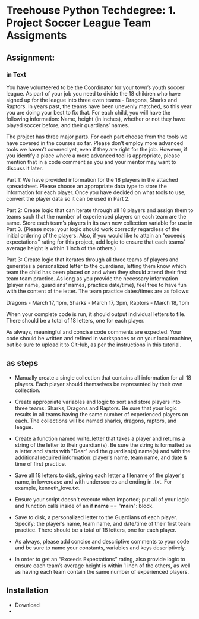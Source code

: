 # Treehouse Python Techdegree: 1. Project Soccer League Team Assigments

## Assignment: 

### in Text
You have volunteered to be the Coordinator for your town’s youth soccer league. As part of your job you need to divide the 18 children who have signed up for the league into three even teams - Dragons, Sharks and Raptors. In years past, the teams have been unevenly matched, so this year you are doing your best to fix that. For each child, you will have the following information: Name, height (in inches), whether or not they have played soccer before, and their guardians’ names.

The project has three major parts. For each part choose from the tools we have covered in the courses so far. Please don’t employ more advanced tools we haven’t covered yet, even if they are right for the job. However, if you identify a place where a more advanced tool is appropriate, please mention that in a code comment as you and your mentor may want to discuss it later.

Part 1: We have provided information for the 18 players in the attached spreadsheet. Please choose an appropriate data type to store the information for each player. Once you have decided on what tools to use, convert the player data so it can be used in Part 2.

Part 2: Create logic that can iterate through all 18 players and assign them to teams such that the number of experienced players on each team are the same. Store each team’s players in its own new collection variable for use in Part 3. (Please note: your logic should work correctly regardless of the initial ordering of the players. Also, if you would like to attain an “exceeds expectations” rating for this project, add logic to ensure that each teams’ average height is within 1 inch of the others.)

Part 3: Create logic that iterates through all three teams of players and generates a personalized letter to the guardians, letting them know which team the child has been placed on and when they should attend their first team team practice. As long as you provide the necessary information (player name, guardians’ names, practice date/time), feel free to have fun with the content of the letter. The team practice dates/times are as follows:

Dragons - March 17, 1pm, Sharks - March 17, 3pm, Raptors - March 18, 1pm

When your complete code is run, it should output individual letters to file. There should be a total of 18 letters, one for each player.

As always, meaningful and concise code comments are expected. Your code should be written and refined in workspaces or on your local machine, but be sure to upload it to GitHub, as per the instructions in this tutorial.

## as steps

- Manually create a single collection that contains all information for all 18 players. Each player should themselves be represented by their own collection.

- Create appropriate variables and logic to sort and store players into three teams: Sharks, Dragons and Raptors. Be sure that your logic results in all teams having the same number of experienced players on each. The collections will be named sharks, dragons, raptors, and league.

- Create a function named write_letter that takes a player and returns a string of the letter to their guardian(s). Be sure the string is formatted as a letter and starts with "Dear" and the guardian(s) name(s) and with the additional required information: player's name, team name, and date & time of first practice.

- Save all 18 letters to disk, giving each letter a filename of the player's name, in lowercase and with underscores and ending in .txt. For example, kenneth_love.txt.
- Ensure your script doesn't execute when imported; put all of your logic and function calls inside of an if __name__ == "__main__": block.
- Save to disk, a personalized letter to the Guardians of each player. Specify: the player’s name, team name, and date/time of their first team practice. There should be a total of 18 letters, one for each player.
- As always, please add concise and descriptive comments to your code and be sure to name your constants, variables and keys descriptively.
- In order to get an “Exceeds Expectations” rating, also provide logic to ensure each team’s average height is within 1 inch of the others, as well as having each team contain the same number of experienced players.

## Installation

- Download
- 

